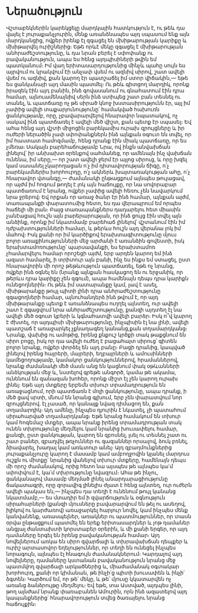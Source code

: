 # Ներածություն

Վշտաբեկներին կարեկցելը մարդկային հատկություն է, ու թեև դա վայել է
յուրաքանչյուրին, մենք առանձնապես այդ սպասում ենք այն մարդկանցից, ովքեր
իրենք էլ զգացել են մխիթարության կարիքը և մխիթարվել ուրիշներից։ Եթե որևէ
մեկը զգացել է մխիթարության անհրաժեշտությունը, և դա նրան բերել է սփոփանք
ու բավականություն, ապա ես հենց այդպիսիների թվին եմ պատկանում։ Իմ վաղ
երիտասարդությունից մինչև պահը սույն ես այրվում ու կրակվում էի անչափ վսեմ
ու ազնիվ սիրով, շատ ավելի վսեմ ու ազնիվ, քան կարող էր պատշաճել իմ ստոր
վիճակին,— եթե ես ցանկանայի այդ մասին պատմել։ Ու թեև գիտցող մարդիկ,
որոնք իրազեկ էին այդ բանին, ինձ գովասանում ու գնահատում էին դրա համար,
այնուամենայնիվ սերն ինձ ստիպեց շատ բան տեսնել ու տանել, և պատճառը ոչ թե
սիրած կնոջ խստասիրությունն էր, այլ իմ չափից ավելի տաքարյունությունը՝
համակված հախուռն ցանկությամբ, որը, չբավարարվելով հնարավոր նպատակով, ոչ
սակավ ինձ պատճառել է ավելի մեծ վիշտ, քան պետք էր սպասել։ Եվ ահա հենց այդ
վշտի միջոցին բարեկամիս ուրախ զրույցները և իր ուժերի ներածին չափ
սփոփանքներն ինձ այնքան օգուտ են տվել, որ իմ հաստատ համոզմամբ, հենց դրանք
էին միակ պատճառը, որ ես չմեռա։ Սակայն բարեհաճությամբ Նրա, ով ինքն
անվախճան լինելով՝ իր անխախտ օրենքով սահմանեց, որ ամենայն ինչ վախճան
ունենա, իմ սերը,— որ շատ ավելի ջերմ էր այլոց սիրուց, և որը խզել կամ
սասանել չկարողացան ո՛չ իմ դիտավորության ճիգը, ո՛չ բարեկամներիս
խորհուրդը, ո՛չ ակներև խայտառակության ահը, ո՛չ հնարավոր վտանգը,—
ժամանակի ընթացքում այնպես թուլացավ, որ այժմ իմ հոգում թողել է լոկ այն
հաճույքը, որ նա սովորաբար պատճառում է նրանց, ովքեր չափից ավելի հեռու չեն
նավարկում նրա ջրերով։ Եվ որքան որ առաջ ծանր էր ինձ համար, այնքան այժմ,
տառապանքի փարատումից հետո, ես դա վերապրում եմ որպես հաճելի մի բան։ Բայց
տառապանքներս դադարելու հետ միասին չանէացավ հուշն այն բարերարության, որ
ինձ ցույց էին տվել այն անձինք, որոնք իմ նկատմամբ բարեհաճ լինելով՝
վշտանում էին իմ դժբախտությունների համար, և թերևս հուշն այդ վերանա լոկ իմ
մահով։ Իսկ քանի որ իմ կարծիքով երախտագիտությունը մյուս բոլոր
առաքինությունների մեջ արժանի է առանձին գովեստի, իսկ երախտամոռությունը՝
պարսավանքի, ես երախտամոռ չհամարվելու համար որոշեցի այժմ, երբ արդեն կարող
եմ ինձ ազատ համարել, ի տրիտուր այն բանի, ինչ ես ինքս եմ ստացել, ըստ
հնարավորին մի որոշ թեթևություն պատճառել, եթե ոչ նրանց, ովքեր ինձ օգնել
են (նրանք այնքան հասկացող են ու երջանիկ, որ թերևս դրա կարիքը չեն զգում),
ապա համենայն դեպս դրա կարիքն ունեցողներին։ Ու թեև իմ սատարանքը կամ, լավ
է ասել, մխիթարանքը թույլ պիտի լինի դրա անհրաժեշտությունը զգացողների
համար, այնուհանդերձ ինձ թվում է, որ այդ մխիթարանքը պետք է առանձնապես
ուղղել այնտեղ, ուր ավելի շատ է զգացվում նրա անհրաժեշտությունը, քանզի
այդտեղ էլ նա ավելի մեծ օգուտ կբերի և կգնահատվի ավելի բարձր։ Իսկ ո՞վ
կարող է ժխտել, որ այդպիսի մխիթարությունը, ինչպիսին էլ նա լինի, ավելի
պատշաճ է առաջարկել չքնաղագեղ կանանց,քան տղամարդկանց։ Նրանք, վախից ու
ամոթից, իրենց քնքուշ կրծքի տակ թաքցնում են սիրո բոցը, իսկ որ դա ավելի
ուժեղ է բացահայտ սիրուց՝ գիտեն բոլոր նրանք, ովքեր փորձել են այդ բանը։
Բացի դրանից, կապված լինելով իրենց հայրերի, մայրերի, եղբայրների և
ամուսինների կամեցողությամբ, կամակոր ցանկություններով, հրամաններով, նրանք
ժամանակի մեծ մասն անց են կացնում փակ օթևանների անձկության մեջ և, նստելով
գրեթե անգործ, կամա թե ակամա, ունենում են զանազան խոհեր, որոնք միշտ էլ
չեն կարող ուրախ լինել։ Եթե այդ մտքերը երբեմն տխուր տրամադրություն են
առաջացնում, որի պատճառն է մոլի ցանկությունը, ապա դրանք, ի մեծ ցավ սրտի,
մնում են նրանց գլխում, երբ չեն փարատվում նոր զրույցներով․ էլ չասած, որ
կանայք նվազ դիմացող են, քան տղամարդիկ։ Այդ ամենը, ինչպես դյուրին է
նկատել, չի պատահում սիրահարված տղամարդկանց։ Եթե նրանց համակում են տխուր
կամ հոգեմաշ մտքեր, ապա նրանք իրենց տրամադրության տակ ունեն տխրությունը
մեղմելու կամ նրանից խուսափելու համար, քանզի, ըստ ցանկության, կարող են
զբոսնել, լսել ու տեսնել շատ ու շատ բաներ, զբաղվել թռչուններ ու գազաններ
որսալով, ձուկ բռնել, ձիավարել, խաղալ կամ առևտուր անել։ Այդ
զբաղմունքներից յուրաքանչյուրը կարող է մասամբ կամ ամբողջովին կլանել
մարդուս ուշքն ու միտքը՝ նրանից վանելով տխուր մտքերը, համենայն դեպս մի
որոշ ժամանակով, որից հետո նա այսպես թե այնպես կա՛մ սփոփվում է, կա՛մ
տխրությունը նվազում։ Ահա թե ինչու, ցանկանալով մասամբ մեղմած լինել
անարդարացիությունը ճակատագրի, որը զորավիգ լինելիս ժլատ է հենց այնտեղ,
ուր ուժերն ավելի պակաս են,— ինչպես դա տեղի է ունենում թույլ կանանց
նկատմամբ,— ես մտադիր եմ ի զվարճություն և օգնություն սիրահարների (քանզի
մյուսները բավարարվում են թել ու ասեղով, իլիկով ու կարժառով) առաջարկել
հարյուր նովել, կամ ինչպես մենք կանվանենք, առասպելներ, առակներ ու
պատմություններ, որ տասն օրվա ընթացքում պատմել են երեք երիտասարդներ և յոթ
դամաներ անցյալ ժանտախտի կորստաբեր օրերին, և մի քանի երգեր, որ այդ
դամաները երգել են իրենց բավականության համար։ Այդ նովելներում առկա են
սիրո զվարճալի և տխրավախճան դեպքեր և ուրիշ արտասովոր եղելություններ, որ
տեղի են ունեցել ինչպես նորագույն, այնպես էլ հնագույն ժամանակներում։
Կարդալով այդ նովելները, դամաները կստանան բավականություն նրանց մեջ
պատմվող զվարճալի արկածներից և, միաժամանակ օգտակար խորհուրդ, քանի որ
կիմանան, թե ինչի՛ց պիտի խուսափեն և ինչի՛ ձգտեն։ Կարծում եմ, որ թե՛ մեկը,
և թե՛ մյուսը կկատարվեն ոչ առանց ձանձրույթը մեղմելու։ Եվ եթե, տա Աստված,
այդպես լինի, թող այնժամ նրանք փառաբանեն Ամուրին, որն ինձ ազատելով այդ
կապանքներից՝ հնարավորություն տվեց ծառայելու նրանց հաճույքին։
